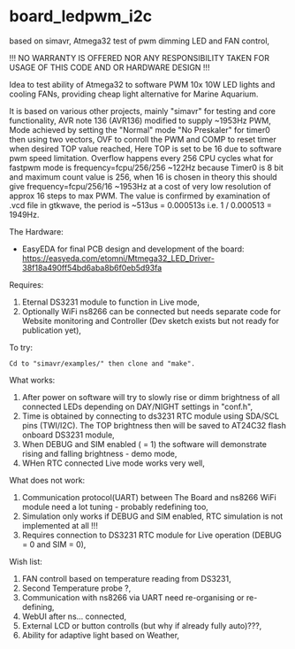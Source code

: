 # board_ledpwm_i2c
based on simavr, Atmega32 test of pwm dimming LED and FAN control,

!!! NO WARRANTY IS OFFERED NOR ANY RESPONSIBILITY TAKEN FOR USAGE OF THIS CODE AND OR HARDWARE DESIGN !!!

Idea to test ability of Atmega32 to software PWM 10x 10W LED lights and cooling FANs, providing cheap light alternative for Marine Aquarium.

   It is based on various other projects, mainly "simavr" for testing and core functionality, AVR note 136 (AVR136) modified to supply ~1953Hz PWM,
   Mode achieved by setting the "Normal" mode "No Preskaler" for timer0 then using two vectors, OVF to conroll the PWM and COMP to reset timer when desired TOP value reached, Here TOP is set to be 16 due to software pwm speed limitation. Overflow happens every 256 CPU cycles what for fastpwm mode is frequency=fcpu/256/256 ~122Hz because Timer0 is 8 bit and maximum count value is 256, when 16 is chosen in theory this should give frequency=fcpu/256/16 ~1953Hz at a cost of very low resolution of approx 16 steps to max PWM.
    The value is confirmed by examination of .vcd file in gtkwave, the period is ~513us = 0.000513s i.e. 1 / 0.000513 = 1949Hz.

The Hardware:
* EasyEDA for final PCB design and development of the board: 
https://easyeda.com/etomni/Mtmega32_LED_Driver-38f18a490ff54bd6aba8b6f0eb5d93fa

Requires:
1. Eternal DS3231 module to function in Live mode,
2. Optionally WiFi ns8266 can be connected but needs separate code for Website monitoring and Controller (Dev sketch exists but not ready for publication yet),


To try:

    Cd to "simavr/examples/" then clone and "make".
    
    
What works:
1. After power on software will try to slowly rise or dimm brightness of all connected LEDs depending on DAY/NIGHT settings in "conf.h", 
2. Time is obtained by connecting to ds3231 RTC module using SDA/SCL pins (TWI/I2C). The TOP brightness then will be saved to AT24C32 flash onboard DS3231 module,
3. When DEBUG and SIM enabled ( = 1) the software will demonstrate rising and falling brightness - demo mode,
4. WHen RTC connected Live mode works very well,

What does not work:
1. Communication protocol(UART) between The Board and ns8266 WiFi module need a lot tuning - probably redefining too,
2. Simulation only works if DEBUG and SIM enabled, RTC simulation is not implemented at all !!!
3. Requires connection to DS3231 RTC module for Live operation (DEBUG = 0 and SIM = 0),

Wish list:
1. FAN controll based on temperature reading from DS3231,
2. Second Temperature probe ?,
3. Communication with ns8266 via UART need re-organising or re-defining,
4. WebUI after ns... connected,
5. External LCD or button controlls (but why if already fully auto)???,
6. Ability for adaptive light based on Weather, 
